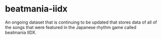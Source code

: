 # beatmania-iidx
An ongoing dataset that is continuing to be updated that stores data of all of the songs that were featured in the Japanese rhythm game called beatmania IIDX. 

